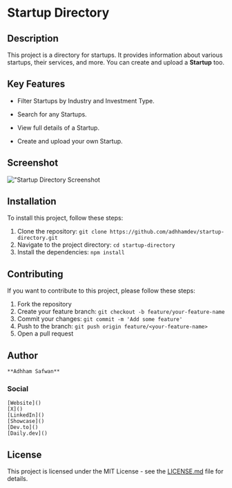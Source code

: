 # Startup Directory

## Description

This project is a directory for startups. It provides information about various startups, their services, and more. You can create and upload a **Startup** too.

## Key Features

 * Filter Startups by Industry and Investment Type.

 * Search for any Startups.

 * View full details of a Startup.

 * Create and upload your own Startup.

## Screenshot
!["Startup Directory Screenshot](link "Startup Directory Screenshot")


## Installation

To install this project, follow these steps:

1. Clone the repository: `git clone https://github.com/adhhamdev/startup-directory.git`
2. Navigate to the project directory: `cd startup-directory`
3. Install the dependencies: `npm install`

## Contributing

If you want to contribute to this project, please follow these steps:

1. Fork the repository
2. Create your feature branch: `git checkout -b feature/your-feature-name`
3. Commit your changes: `git commit -m 'Add some feature'`
4. Push to the branch: `git push origin feature/<your-feature-name>`
5. Open a pull request

## Author
    **Adhham Safwan**

### Social
    [Website]()
    [X]()
    [LinkedIn]()
    [Showcase]()
    [Dev.to]()
    [Daily.dev]()  

## License

This project is licensed under the MIT License - see the [LICENSE.md](LICENSE.md) file for details.